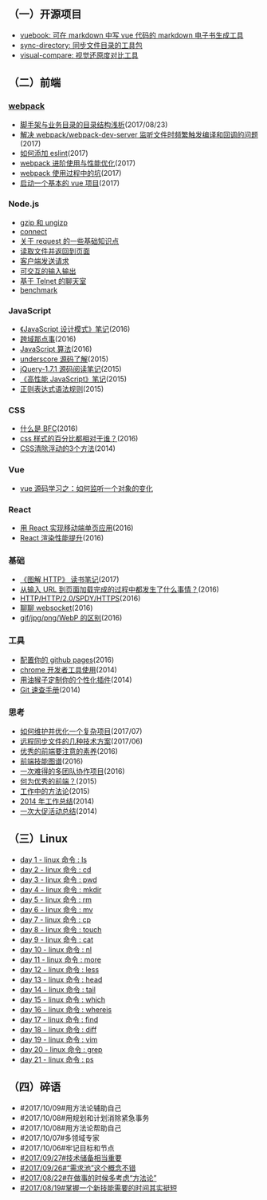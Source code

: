 
## （一）开源项目

+   [vuebook: 可在 markdown 中写 vue 代码的 markdown 电子书生成工具](https://github.com/hoperyy/vue-markdown-book)
+   [sync-directory: 同步文件目录的工具包](https://github.com/hoperyy/sync-directory)
+   [visual-compare: 视觉还原度对比工具](https://github.com/hoperyy/visual-compare)

## （二）前端

### [webpack](https://github.com/hoperyy/deep-webpack)

+	[脚手架与业务目录的目录结构浅析](https://github.com/liuyuanyangscript/deep-webpack/issues/8)(2017/08/23)
+   [解决 webpack/webpack-dev-server 监听文件时频繁触发编译和回调的问题](https://github.com/hoperyy/deep-webpack/issues/4)(2017)
+   [如何添加 eslint](https://github.com/hoperyy/deep-webpack/issues/7)(2017)
+   [webpack 进阶使用与性能优化](https://github.com/hoperyy/deep-webpack/issues/2)(2017)
+   [webpack 使用过程中的坑](https://github.com/hoperyy/deep-webpack/issues/3)(2017)
+   [启动一个基本的 vue 项目](https://github.com/hoperyy/deep-webpack/issues/1)(2017)

### Node.js

+	[gzip 和 ungizp](https://github.com/hoperyy/blog/issues/62)
+	[connect](https://github.com/hoperyy/blog/issues/63)
+	[关于 request 的一些基础知识点](https://github.com/hoperyy/blog/issues/64)
+	[读取文件并返回到页面](https://github.com/hoperyy/blog/issues/65)
+	[客户端发送请求](https://github.com/hoperyy/blog/issues/66)
+	[可交互的输入输出](https://github.com/hoperyy/blog/issues/67)
+	[基于 Telnet 的聊天室](https://github.com/hoperyy/blog/issues/68)
+	[benchmark](https://github.com/hoperyy/blog/issues/69)

### JavaScript
+   [《JavaScript 设计模式》笔记](https://github.com/hoperyy/blog/issues/53)(2016)
+   [跨域那点事](https://github.com/liuyuanyangscript/blog/issues/25)(2016)
+   [JavaScript 算法](https://github.com/liuyuanyangscript/blog/issues/27)(2016)
+   [underscore 源码了解](https://github.com/liuyuanyangscript/blog/issues/5)(2015)
+   [jQuery-1.7.1 源码阅读笔记](https://github.com/liuyuanyangscript/blog/issues/9)(2015)
+   [《高性能 JavaScript》笔记](https://github.com/liuyuanyangscript/blog/issues/54)(2015)
+   [正则表达式语法规则](https://github.com/liuyuanyangscript/blog/issues/7)(2015)

### CSS
+   [什么是 BFC](https://github.com/liuyuanyangscript/blog/issues/16)(2016)
+   [css 样式的百分比都相对于谁？](https://github.com/liuyuanyangscript/blog/issues/18)(2016)
+   [CSS清除浮动的3个方法](https://github.com/liuyuanyangscript/blog/issues/17)(2014)

### Vue
+	[vue 源码学习之：如何监听一个对象的变化](https://github.com/hoperyy/blog/issues/61)

### React
+   [用 React 实现移动端单页应用](https://github.com/liuyuanyangscript/blog/issues/43)(2016)
+   [React 渲染性能提升](https://github.com/liuyuanyangscript/blog/issues/21)(2016)

### 基础
+   [《图解 HTTP》 读书笔记](https://github.com/hoperyy/blog/issues/58)(2017)
+   [从输入 URL 到页面加载完成的过程中都发生了什么事情？](https://github.com/liuyuanyangscript/blog/issues/19)(2016)
+   [HTTP/HTTP/2.0/SPDY/HTTPS](https://github.com/liuyuanyangscript/blog/issues/20)(2016)
+   [聊聊 websocket](https://github.com/liuyuanyangscript/blog/issues/24)(2016)
+   [gif/jpg/png/WebP 的区别](https://github.com/liuyuanyangscript/blog/issues/42)(2016)

### 工具
+   [配置你的 github pages](https://github.com/liuyuanyangscript/blog/issues/10)(2016)
+   [chrome 开发者工具使用](https://github.com/liuyuanyangscript/blog/issues/11)(2014)
+   [用油猴子定制你的个性化插件](https://github.com/liuyuanyangscript/blog/issues/8)(2014)
+   [Git 速查手册](https://github.com/liuyuanyangscript/blog/issues/51)(2014)

### 思考
+   [如何维护并优化一个复杂项目](https://github.com/hoperyy/blog/issues/55)(2017/07)
+   [远程同步文件的几种技术方案](https://github.com/liuyuanyangscript/blog/issues/4)(2017/06)
+   [优秀的前端要注意的素养](https://github.com/liuyuanyangscript/blog/issues/48)(2016)
+   [前端技能图谱](https://github.com/liuyuanyangscript/blog/issues/50)(2016)
+   [一次难得的多团队协作项目](https://github.com/liuyuanyangscript/blog/issues/47)(2016)
+   [何为优秀的前端？](https://github.com/liuyuanyangscript/blog/issues/49)(2015)
+   [工作中的方法论](https://github.com/liuyuanyangscript/blog/issues/45)(2015)
+   [2014 年工作总结](https://github.com/liuyuanyangscript/blog/issues/44)(2014)
+   [一次大促活动总结](https://github.com/liuyuanyangscript/blog/issues/46)(2014)

## （三）Linux

+	[day 1 - linux 命令 : ls](https://github.com/hoperyy/blog/issues/70)
+	[day 2 - linux 命令 : cd](https://github.com/hoperyy/blog/issues/71)
+	[day 3 - linux 命令 : pwd](https://github.com/hoperyy/blog/issues/72)
+	[day 4 - linux 命令 : mkdir](https://github.com/hoperyy/blog/issues/73)
+	[day 5 - linux 命令 : rm](https://github.com/hoperyy/blog/issues/74)
+	[day 6 - linux 命令 : mv](https://github.com/hoperyy/blog/issues/75)
+	[day 7 - linux 命令 : cp](https://github.com/hoperyy/blog/issues/76)
+	[day 8 - linux 命令 : touch](https://github.com/hoperyy/blog/issues/77)
+	[day 9 - linux 命令 : cat](https://github.com/hoperyy/blog/issues/78)
+	[day 10 - linux 命令 : nl](https://github.com/hoperyy/blog/issues/79)
+	[day 11 - linux 命令 : more](https://github.com/hoperyy/blog/issues/80)
+	[day 12 - linux 命令 : less](https://github.com/hoperyy/blog/issues/81)
+	[day 13 - linux 命令 : head](https://github.com/hoperyy/blog/issues/82)
+	[day 14 - linux 命令 : tail](https://github.com/hoperyy/blog/issues/83)
+	[day 15 - linux 命令 : which](https://github.com/hoperyy/blog/issues/84)
+	[day 16 - linux 命令 : whereis](https://github.com/hoperyy/blog/issues/85)
+	[day 17 - linux 命令 : find](https://github.com/hoperyy/blog/issues/86)
+	[day 18 - linux 命令 : diff](https://github.com/hoperyy/blog/issues/87)
+	[day 19 - linux 命令 : vim](https://github.com/hoperyy/blog/issues/88)
+	[day 20 - linux 命令 : grep](https://github.com/hoperyy/blog/issues/89)
+	[day 21 - linux 命令 : ps](https://github.com/hoperyy/blog/issues/90)

## （四）碎语

+   #2017/10/09#用方法论辅助自己
+   #2017/10/08#用规划和计划消除紧急事务
+   #2017/10/08#用方法论帮助自己
+   #2017/10/07#多领域专家
+   #2017/10/06#牢记目标和节点
+   [#2017/09/27#技术储备相当重要](https://github.com/hoperyy/blog/issues/60)
+   [#2017/09/26#“需求池”这个概念不错](https://github.com/hoperyy/blog/issues/59)
+   [#2017/08/22#在做事的时候多考虑“方法论”](https://github.com/hoperyy/blog/issues/57)
+   [#2017/08/19#掌握一个新技能需要的时间其实挺短](https://github.com/hoperyy/blog/issues/56)
